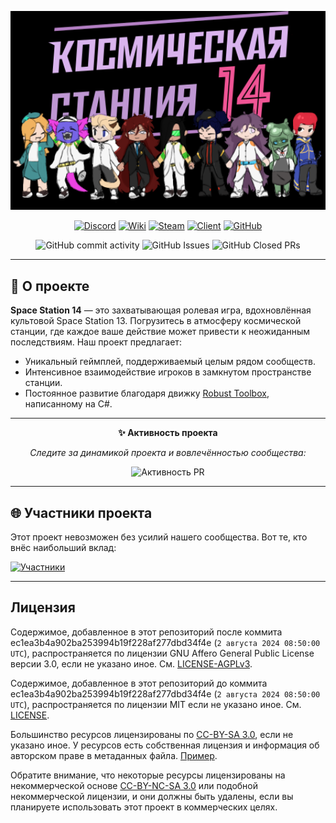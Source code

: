 <p align="center">
  <img alt="Space Station 14" width="650" src="https://github.com/CrimeMoot/Ganimed14/blob/master/Resources/Textures/_Ganimed/Logo/logo-ganimed.png" />
</p>

<div align="center">

  [![Discord](https://img.shields.io/discord/1203769510599856138?label=Join%20our%20Discord&logo=discord&logoColor=white&style=for-the-badge)](https://discord.com/invite/nCn5F3kNyH)
  [![Wiki](https://img.shields.io/badge/Wiki-Explore%20Our%20Wiki-blue?style=for-the-badge)](https://wiki.backmen.ru/)
  [![Steam](https://img.shields.io/badge/Steam-Play%20on%20Steam-blue?style=for-the-badge)](https://store.steampowered.com/app/1255460/Space_Station_14/)
  [![Client](https://img.shields.io/badge/Download-Client-blue?style=for-the-badge)](https://spacestation14.io/about/nightlies/)
  [![GitHub](https://img.shields.io/github/stars/crimemoot/ganimed14?style=for-the-badge&logo=github)](https://github.com/CrimeMoot/Ganimed14)

</div>

<p align="center">
  <img src="https://img.shields.io/github/commit-activity/y/crimemoot/ganimed14?style=flat-square" alt="GitHub commit activity">
  <img src="https://img.shields.io/github/issues/crimemoot/ganimed14?style=flat-square" alt="GitHub Issues">
  <img src="https://img.shields.io/github/issues-pr-closed/crimemoot/ganimed14?style=flat-square" alt="GitHub Closed PRs">
</p>

---

## 🚀 О проекте

**Space Station 14** — это захватывающая ролевая игра, вдохновлённая культовой Space Station 13. 
Погрузитесь в атмосферу космической станции, где каждое ваше действие может привести к неожиданным последствиям. 
Наш проект предлагает:

- Уникальный геймплей, поддерживаемый целым рядом сообществ.
- Интенсивное взаимодействие игроков в замкнутом пространстве станции.
- Постоянное развитие благодаря движку [Robust Toolbox](https://github.com/space-wizards/RobustToolbox), написанному на C#.

---

<p align="center">
  <b>✨ Активность проекта</b>
</p>
<p align="center">
  <i>Следите за динамикой проекта и вовлечённостью сообщества:</i>
</p>

<div align="center">

![Активность PR](https://repobeats.axiom.co/api/embed/4ebb037939c72b15a842f7e154f3cba94e4bfa1a.svg "Repobeats analytics image")

</div>

---

## 🌐 Участники проекта

Этот проект невозможен без усилий нашего сообщества. Вот те, кто внёс наибольший вклад:

[![Участники](https://contrib.rocks/image?repo=crimemoot/ganimed14)](https://github.com/crimemoot/ganimed14/graphs/contributors)

---

## Лицензия
Содержимое, добавленное в этот репозиторий после коммита ec1ea3b4a902ba253994b19f228af277dbd34f4e (`2 августа 2024 08:50:00 UTC`), распространяется по лицензии GNU Affero General Public License версии 3.0, если не указано иное. См. [LICENSE-AGPLv3](https://github.com/AdventureTimeSS14/space_station_ADT/blob/master/LICENSE-AGPLv3.txt).

Содержимое, добавленное в этот репозиторий до коммита ec1ea3b4a902ba253994b19f228af277dbd34f4e (`2 августа 2024 08:50:00 UTC`), распространяется по лицензии MIT если не указано иное. См. [LICENSE](https://github.com/AdventureTimeSS14/space_station_ADT/blob/master/LICENSE.TXT).

Большинство ресурсов лицензированы по [CC-BY-SA 3.0](https://creativecommons.org/licenses/by-sa/3.0/), если не указано иное. У ресурсов есть собственная лицензия и информация об авторском праве в метаданных файла. [Пример](https://github.com/AdventureTimeSS14/space_station_ADT/blob/master/Resources/Textures/Objects/Tools/crowbar.rsi/meta.json).

Обратите внимание, что некоторые ресурсы лицензированы на некоммерческой основе [CC-BY-NC-SA 3.0](https://creativecommons.org/licenses/by-nc-sa/3.0/) или подобной некоммерческой лицензии, и они должны быть удалены, если вы планируете использовать этот проект в коммерческих целях.
